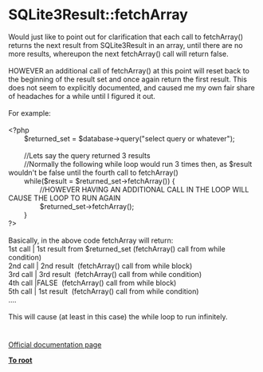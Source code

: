 # SQLite3Result::fetchArray




<div class="phpcode"><span class="html">
Would just like to point out for clarification that each call to fetchArray() returns the next result from SQLite3Result in an array, until there are no more results, whereupon the next fetchArray() call will return false.<br><br>HOWEVER an additional call of fetchArray() at this point will reset back to the beginning of the result set and once again return the first result. This does not seem to explicitly documented, and caused me my own fair share of headaches for a while until I figured it out.<br><br>For example:<br><br><span class="default">&lt;?php <br>&#xA0; &#xA0; &#xA0; &#xA0; $returned_set </span><span class="keyword">= </span><span class="default">$database</span><span class="keyword">-&gt;</span><span class="default">query</span><span class="keyword">(</span><span class="string">&quot;select query or whatever&quot;</span><span class="keyword">);<br>&#xA0; &#xA0; &#xA0; &#xA0; <br>&#xA0; &#xA0; &#xA0; &#xA0; </span><span class="comment">//Lets say the query returned 3 results<br>&#xA0; &#xA0; &#xA0; &#xA0; //Normally the following while loop would run 3 times then, as $result wouldn&apos;t be false until the fourth call to fetchArray()<br>&#xA0; &#xA0; &#xA0; &#xA0; </span><span class="keyword">while(</span><span class="default">$result </span><span class="keyword">= </span><span class="default">$returned_set</span><span class="keyword">-&gt;</span><span class="default">fetchArray</span><span class="keyword">()) {<br>&#xA0; &#xA0; &#xA0; &#xA0; &#xA0; &#xA0; &#xA0; &#xA0; </span><span class="comment">//HOWEVER HAVING AN ADDITIONAL CALL IN THE LOOP WILL CAUSE THE LOOP TO RUN AGAIN<br>&#xA0; &#xA0; &#xA0; &#xA0; &#xA0; &#xA0; &#xA0; &#xA0; </span><span class="default">$returned_set</span><span class="keyword">-&gt;</span><span class="default">fetchArray</span><span class="keyword">();<br>&#xA0; &#xA0; &#xA0; &#xA0; }<br></span><span class="default">?&gt;<br></span><br>Basically, in the above code fetchArray will return:<br>1st call | 1st result from $returned_set (fetchArray() call from while condition)<br>2nd call | 2nd result&#xA0; (fetchArray() call from while block)<br>3rd call | 3rd result&#xA0; (fetchArray() call from while condition)<br>4th call |FALSE&#xA0; (fetchArray() call from while block)<br>5th call | 1st result&#xA0; (fetchArray() call from while condition)<br>....<br><br>This will cause (at least in this case) the while loop to run infinitely.</span>
</div>
  

#

[Official documentation page](https://www.php.net/manual/en/sqlite3result.fetcharray.php)

**[To root](/README.md)**